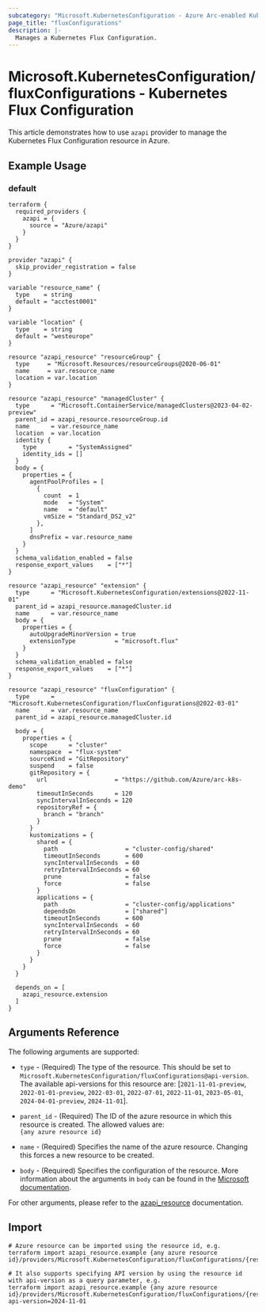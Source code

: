 ```yaml
---
subcategory: "Microsoft.KubernetesConfiguration - Azure Arc-enabled Kubernetes"
page_title: "fluxConfigurations"
description: |-
  Manages a Kubernetes Flux Configuration.
---
```


# Microsoft.KubernetesConfiguration/fluxConfigurations - Kubernetes Flux Configuration

This article demonstrates how to use `azapi` provider to manage the Kubernetes Flux Configuration resource in Azure.

## Example Usage

### default

```hcl
terraform {
  required_providers {
    azapi = {
      source = "Azure/azapi"
    }
  }
}

provider "azapi" {
  skip_provider_registration = false
}

variable "resource_name" {
  type    = string
  default = "acctest0001"
}

variable "location" {
  type    = string
  default = "westeurope"
}

resource "azapi_resource" "resourceGroup" {
  type     = "Microsoft.Resources/resourceGroups@2020-06-01"
  name     = var.resource_name
  location = var.location
}

resource "azapi_resource" "managedCluster" {
  type      = "Microsoft.ContainerService/managedClusters@2023-04-02-preview"
  parent_id = azapi_resource.resourceGroup.id
  name      = var.resource_name
  location  = var.location
  identity {
    type         = "SystemAssigned"
    identity_ids = []
  }
  body = {
    properties = {
      agentPoolProfiles = [
        {
          count  = 1
          mode   = "System"
          name   = "default"
          vmSize = "Standard_DS2_v2"
        },
      ]
      dnsPrefix = var.resource_name
    }
  }
  schema_validation_enabled = false
  response_export_values    = ["*"]
}

resource "azapi_resource" "extension" {
  type      = "Microsoft.KubernetesConfiguration/extensions@2022-11-01"
  parent_id = azapi_resource.managedCluster.id
  name      = var.resource_name
  body = {
    properties = {
      autoUpgradeMinorVersion = true
      extensionType           = "microsoft.flux"
    }
  }
  schema_validation_enabled = false
  response_export_values    = ["*"]
}

resource "azapi_resource" "fluxConfiguration" {
  type      = "Microsoft.KubernetesConfiguration/fluxConfigurations@2022-03-01"
  name      = var.resource_name
  parent_id = azapi_resource.managedCluster.id

  body = {
    properties = {
      scope      = "cluster"
      namespace  = "flux-system"
      sourceKind = "GitRepository"
      suspend    = false
      gitRepository = {
        url                   = "https://github.com/Azure/arc-k8s-demo"
        timeoutInSeconds      = 120
        syncIntervalInSeconds = 120
        repositoryRef = {
          branch = "branch"
        }
      }
      kustomizations = {
        shared = {
          path                   = "cluster-config/shared"
          timeoutInSeconds       = 600
          syncIntervalInSeconds  = 60
          retryIntervalInSeconds = 60
          prune                  = false
          force                  = false
        }
        applications = {
          path                   = "cluster-config/applications"
          dependsOn              = ["shared"]
          timeoutInSeconds       = 600
          syncIntervalInSeconds  = 60
          retryIntervalInSeconds = 60
          prune                  = false
          force                  = false
        }
      }
    }
  }

  depends_on = [
    azapi_resource.extension
  ]
}

```



## Arguments Reference

The following arguments are supported:

* `type` - (Required) The type of the resource. This should be set to `Microsoft.KubernetesConfiguration/fluxConfigurations@api-version`. The available api-versions for this resource are: [`2021-11-01-preview`, `2022-01-01-preview`, `2022-03-01`, `2022-07-01`, `2022-11-01`, `2023-05-01`, `2024-04-01-preview`, `2024-11-01`].

* `parent_id` - (Required) The ID of the azure resource in which this resource is created. The allowed values are:  
  `{any azure resource id}`

* `name` - (Required) Specifies the name of the azure resource. Changing this forces a new resource to be created.

* `body` - (Required) Specifies the configuration of the resource. More information about the arguments in `body` can be found in the [Microsoft documentation](https://learn.microsoft.com/en-us/azure/templates/Microsoft.KubernetesConfiguration/fluxConfigurations?pivots=deployment-language-terraform).

For other arguments, please refer to the [azapi_resource](https://registry.terraform.io/providers/Azure/azapi/latest/docs/resources/resource) documentation.

## Import

 ```shell
 # Azure resource can be imported using the resource id, e.g.
 terraform import azapi_resource.example {any azure resource id}/providers/Microsoft.KubernetesConfiguration/fluxConfigurations/{resourceName}
 
 # It also supports specifying API version by using the resource id with api-version as a query parameter, e.g.
 terraform import azapi_resource.example {any azure resource id}/providers/Microsoft.KubernetesConfiguration/fluxConfigurations/{resourceName}?api-version=2024-11-01
 ```
